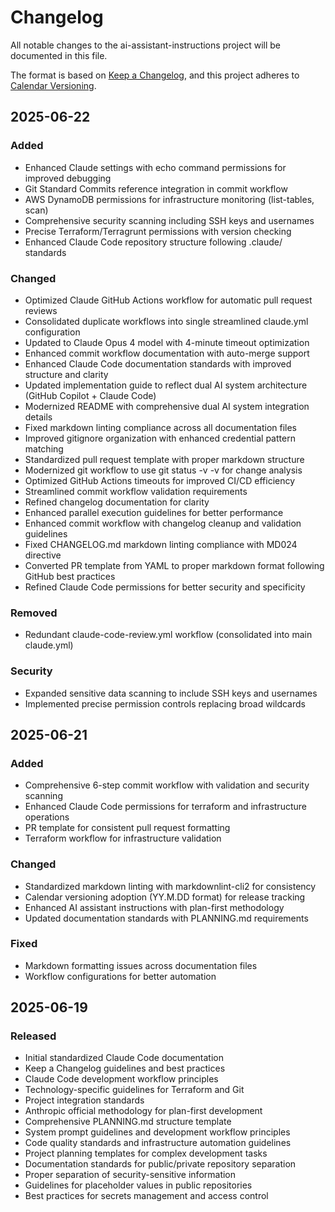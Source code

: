 # Changelog

<!-- markdownlint-disable-file MD024 -->

All notable changes to the ai-assistant-instructions project will be documented in this file.

The format is based on [Keep a Changelog](https://keepachangelog.com/en/1.0.0/),
and this project adheres to [Calendar Versioning](https://calver.org/).

## 2025-06-22

### Added

- Enhanced Claude settings with echo command permissions for improved debugging
- Git Standard Commits reference integration in commit workflow
- AWS DynamoDB permissions for infrastructure monitoring (list-tables, scan)
- Comprehensive security scanning including SSH keys and usernames
- Precise Terraform/Terragrunt permissions with version checking
- Enhanced Claude Code repository structure following .claude/ standards

### Changed

- Optimized Claude GitHub Actions workflow for automatic pull request reviews
- Consolidated duplicate workflows into single streamlined claude.yml configuration
- Updated to Claude Opus 4 model with 4-minute timeout optimization
- Enhanced commit workflow documentation with auto-merge support
- Enhanced Claude Code documentation standards with improved structure and clarity
- Updated implementation guide to reflect dual AI system architecture (GitHub Copilot + Claude Code)
- Modernized README with comprehensive dual AI system integration details
- Fixed markdown linting compliance across all documentation files
- Improved gitignore organization with enhanced credential pattern matching
- Standardized pull request template with proper markdown structure
- Modernized git workflow to use git status -v -v for change analysis
- Optimized GitHub Actions timeouts for improved CI/CD efficiency
- Streamlined commit workflow validation requirements
- Refined changelog documentation for clarity
- Enhanced parallel execution guidelines for better performance
- Enhanced commit workflow with changelog cleanup and validation guidelines
- Fixed CHANGELOG.md markdown linting compliance with MD024 directive
- Converted PR template from YAML to proper markdown format following GitHub best practices
- Refined Claude Code permissions for better security and specificity

### Removed

- Redundant claude-code-review.yml workflow (consolidated into main claude.yml)

### Security

- Expanded sensitive data scanning to include SSH keys and usernames
- Implemented precise permission controls replacing broad wildcards

## 2025-06-21

### Added

- Comprehensive 6-step commit workflow with validation and security scanning
- Enhanced Claude Code permissions for terraform and infrastructure operations
- PR template for consistent pull request formatting
- Terraform workflow for infrastructure validation

### Changed

- Standardized markdown linting with markdownlint-cli2 for consistency
- Calendar versioning adoption (YY.M.DD format) for release tracking
- Enhanced AI assistant instructions with plan-first methodology
- Updated documentation standards with PLANNING.md requirements

### Fixed

- Markdown formatting issues across documentation files
- Workflow configurations for better automation

## 2025-06-19

### Released

- Initial standardized Claude Code documentation
- Keep a Changelog guidelines and best practices
- Claude Code development workflow principles
- Technology-specific guidelines for Terraform and Git
- Project integration standards
- Anthropic official methodology for plan-first development
- Comprehensive PLANNING.md structure template
- System prompt guidelines and development workflow principles
- Code quality standards and infrastructure automation guidelines
- Project planning templates for complex development tasks
- Documentation standards for public/private repository separation
- Proper separation of security-sensitive information
- Guidelines for placeholder values in public repositories
- Best practices for secrets management and access control
